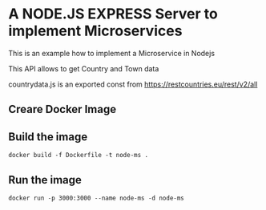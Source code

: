 # A NODE.JS EXPRESS Server to implement Microservices

This is an example how to implement a Microservice in Nodejs

This API allows to get Country and Town data

countrydata.js is an exported const from https://restcountries.eu/rest/v2/all

## Creare Docker Image
## Build the image
```
docker build -f Dockerfile -t node-ms .
```
## Run the image
```
docker run -p 3000:3000 --name node-ms -d node-ms
```